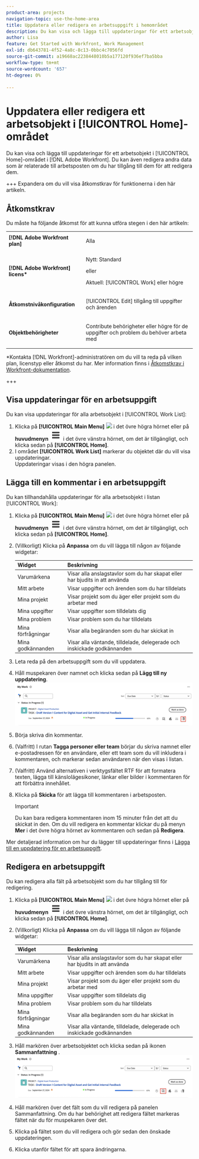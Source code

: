 ```yaml
---
product-area: projects
navigation-topic: use-the-home-area
title: Uppdatera eller redigera en arbetsuppgift i hemområdet
description: Du kan visa och lägga till uppdateringar för ett arbetsobjekt i området [!UICONTROL Home] i Adobe Workfront. Du kan även redigera andra data som är relaterade till arbetsposten om du har tillgång till dem för att redigera dem.
author: Lisa
feature: Get Started with Workfront, Work Management
exl-id: db643781-4f52-4a8c-8c13-0bbc4c7056fd
source-git-commit: a19668ac2238448010b5a177120f936ef7ba5bba
workflow-type: tm+mt
source-wordcount: '657'
ht-degree: 0%

---
```


# Uppdatera eller redigera ett arbetsobjekt i [!UICONTROL Home]-området

<!--Audited: April 2024-->

Du kan visa och lägga till uppdateringar för ett arbetsobjekt i [!UICONTROL Home]-området i [!DNL Adobe Workfront]. Du kan även redigera andra data som är relaterade till arbetsposten om du har tillgång till dem för att redigera dem.

+++ Expandera om du vill visa åtkomstkrav för funktionerna i den här artikeln.

## Åtkomstkrav

Du måste ha följande åtkomst för att kunna utföra stegen i den här artikeln:

<table style="table-layout:auto"> 
 <col> 
 </col> 
 <col> 
 </col> 
 <tbody> 
  <tr> 
   <td role="rowheader"><strong>[!DNL Adobe Workfront plan]</strong></td> 
   <td> <p>Alla</p> </td> 
  </tr> 
  <tr> 
   <td role="rowheader"><strong>[!DNL Adobe Workfront] licens*</strong></td> 
   <td> <p>Nytt: Standard</p>
   eller

<p>Aktuell: [!UICONTROL Work] eller högre</p> </td> 
  </tr> 
  <tr> 
   <td role="rowheader"><strong>Åtkomstnivåkonfiguration</strong></td> 
   <td> <p>[!UICONTROL Edit] tillgång till uppgifter och ärenden</p> </td> 
  </tr> 
  <tr> 
   <td role="rowheader"><strong>Objektbehörigheter</strong></td> 
   <td> <p>Contribute behörigheter eller högre för de uppgifter och problem du behöver arbeta med</p> </td> 
  </tr> 
 </tbody> 
</table>

*Kontakta [!DNL Workfront]-administratören om du vill ta reda på vilken plan, licenstyp eller åtkomst du har. Mer information finns i [Åtkomstkrav i Workfront-dokumentation](/help/quicksilver/administration-and-setup/add-users/access-levels-and-object-permissions/access-level-requirements-in-documentation.md).

+++

## Visa uppdateringar för en arbetsuppgift

Du kan visa uppdateringar för alla arbetsobjekt i [!UICONTROL Work List]:

1. Klicka på **[!UICONTROL Main Menu]** ![](assets/main-menu-icon.png) i det övre högra hörnet eller på **huvudmenyn** ![](assets/lines-main-menu.png) i det övre vänstra hörnet, om det är tillgängligt, och klicka sedan på **[!UICONTROL Home]**.
1. I området **[!UICONTROL Work List]** markerar du objektet där du vill visa uppdateringar.\
   Uppdateringar visas i den högra panelen.



## Lägga till en kommentar i en arbetsuppgift

Du kan tillhandahålla uppdateringar för alla arbetsobjekt i listan [!UICONTROL Work]:

1. Klicka på **[!UICONTROL Main Menu]** ![](assets/main-menu-icon.png) i det övre högra hörnet eller på **huvudmenyn** ![](assets/lines-main-menu.png) i det övre vänstra hörnet, om det är tillgängligt, och klicka sedan på **[!UICONTROL Home]**.
1. (Villkorligt) Klicka på **Anpassa** om du vill lägga till någon av följande widgetar:

   | Widget | Beskrivning |
   |--------------|---------------------------------------------------------------------------------------------------|
   | Varumärkena | Visar alla anslagstavlor som du har skapat eller har bjudits in att använda |
   | Mitt arbete | Visar uppgifter och ärenden som du har tilldelats |
   | Mina projekt | Visar projekt som du äger eller projekt som du arbetar med |
   | Mina uppgifter | Visar uppgifter som tilldelats dig |
   | Mina problem | Visar problem som du har tilldelats |
   | Mina förfrågningar | Visar alla begäranden som du har skickat in |
   | Mina godkännanden | Visar alla väntande, tilldelade, delegerade och inskickade godkännanden |

1. Leta reda på den arbetsuppgift som du vill uppdatera.
1. Håll muspekaren över namnet och klicka sedan på **Lägg till ny uppdatering**.
   ![](assets/add-update-on-widget.png)
1. Börja skriva din kommentar.
1. (Valfritt) I rutan **Tagga personer eller team** börjar du skriva namnet eller e-postadressen för en användare, eller ett team som du vill inkludera i kommentaren, och markerar sedan användaren när den visas i listan.
1. (Valfritt) Använd alternativen i verktygsfältet RTF för att formatera texten, lägga till känslolägesikoner, länkar eller bilder i kommentaren för att förbättra innehållet.
1. Klicka på **Skicka** för att lägga till kommentaren i arbetsposten.

   >[!IMPORTANT]
   >
   >Du kan bara redigera kommentaren inom 15 minuter från det att du skickat in den. Om du vill redigera en kommentar klickar du på menyn **Mer** i det övre högra hörnet av kommentaren och sedan på **Redigera**.

Mer detaljerad information om hur du lägger till uppdateringar finns i [Lägga till en uppdatering för en arbetsuppgift](/help/quicksilver/workfront-basics/updating-work-items-and-viewing-updates/update-work.md).

## Redigera en arbetsuppgift

Du kan redigera alla fält på arbetsobjekt som du har tillgång till för redigering.

1. Klicka på **[!UICONTROL Main Menu]** ![](assets/main-menu-icon.png) i det övre högra hörnet eller på **huvudmenyn** ![](assets/lines-main-menu.png) i det övre vänstra hörnet, om det är tillgängligt, och klicka sedan på **[!UICONTROL Home]**.
1. (Villkorligt) Klicka på **Anpassa** om du vill lägga till någon av följande widgetar:

   | Widget | Beskrivning |
   |--------------|---------------------------------------------------------------------------------------------------|
   | Varumärkena | Visar alla anslagstavlor som du har skapat eller har bjudits in att använda |
   | Mitt arbete | Visar uppgifter och ärenden som du har tilldelats |
   | Mina projekt | Visar projekt som du äger eller projekt som du arbetar med |
   | Mina uppgifter | Visar uppgifter som tilldelats dig |
   | Mina problem | Visar problem som du har tilldelats |
   | Mina förfrågningar | Visar alla begäranden som du har skickat in |
   | Mina godkännanden | Visar alla väntande, tilldelade, delegerade och inskickade godkännanden |

1. Håll markören över arbetsobjektet och klicka sedan på ikonen **Sammanfattning** .
   ![](assets/open-summary-new-home.png)

1. Håll markören över det fält som du vill redigera på panelen Sammanfattning.
Om du har behörighet att redigera fältet markeras fältet när du för muspekaren över det.
1. Klicka på fältet som du vill redigera och gör sedan den önskade uppdateringen.
1. Klicka utanför fältet för att spara ändringarna.
